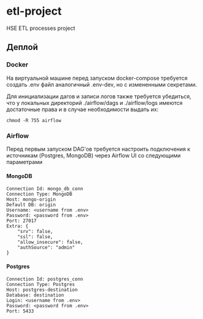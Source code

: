 # etl-project
HSE ETL processes project

## Деплой

### Docker

На виртуальной машине перед запуском docker-compose 
требуется создать .env файл аналогичный .env-dev, 
но с измененными секретами.

Для инициализации дагов и записи логов также требуется
убедиться, что у локальных директорий ./airflow/dags и ./airflow/logs 
имеются достаточные права и в случае необходимости выдать их:

    chmod -R 755 airflow

### Airflow

Перед первым запуском DAG'ов требуется настроить подключения к источникам
(Postgres, MongoDB) через Airflow UI со следующими параметрами

#### MongoDB

    Connection Id: mongo_db_conn
    Connection Type: MongoDB
    Host: mongo-origin
    Default DB: origin
    Username: <username from .env>
    Password: <password from .env>
    Port: 27017
    Extra: {
        "srv": false,
        "ssl": false,
        "allow_insecure": false,
        "authSource": "admin"
    }

#### Postgres

    Connection Id: postgres_conn
    Connection Type: Postgres
    Host: postgres-destination
    Database: destination
    Login: <username from .env>
    Password: <password from .env>
    Port: 5433